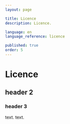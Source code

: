 ```yaml
---
layout: page

title: Licence
description: Licence.

language: en
language_reference: licence

published: true
order: 5
---
```


# Licence

## header 2

### header 3

text.
text.